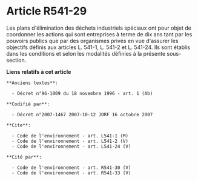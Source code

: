 # Article R541-29

Les plans d'élimination des déchets industriels spéciaux ont pour objet de coordonner les actions qui sont entreprises à
terme de dix ans tant par les pouvoirs publics que par des organismes privés en vue d'assurer les objectifs définis aux
articles L. 541-1, L. 541-2 et L. 541-24. Ils sont établis dans les conditions et selon les modalités définies à la présente
sous-section.

**Liens relatifs à cet article**

	**Anciens textes**:

	  - Décret n°96-1009 du 18 novembre 1996 - art. 1 (Ab)

	**Codifié par**:

	  - Décret n°2007-1467 2007-10-12 JORF 16 octobre 2007

	**Cite**:

	  - Code de l'environnement - art. L541-1 (M)
	  - Code de l'environnement - art. L541-2 (V)
	  - Code de l'environnement - art. L541-24 (V)

	**Cité par**:

	  - Code de l'environnement - art. R541-30 (V)
	  - Code de l'environnement - art. R541-33 (V)
